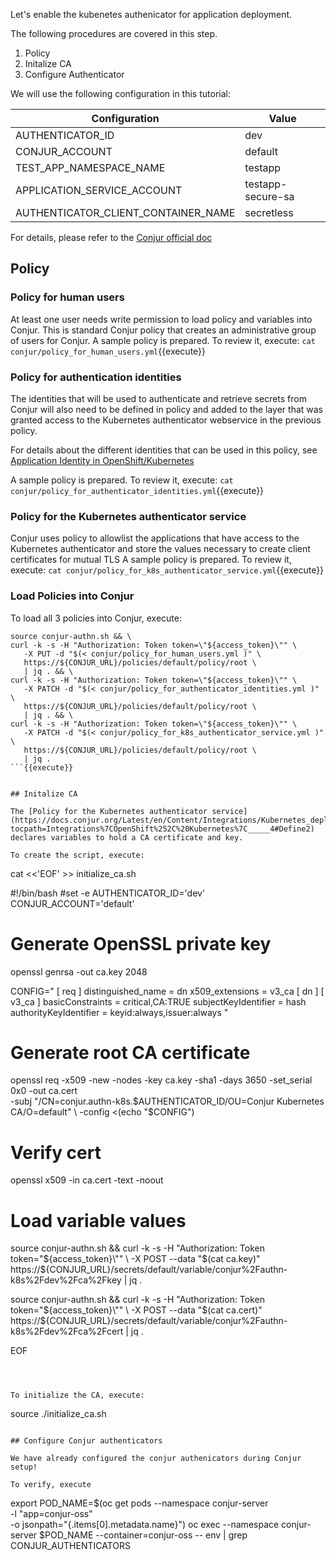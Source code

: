 

Let's enable the kubenetes authenicator for application deployment.

The following procedures are covered in this step.
1. Policy
2. Initalize CA
3. Configure Authenticator

We will use the following configuration in this tutorial:

| Configuration    | Value   |
|------------------|---------|
| AUTHENTICATOR_ID | dev     |
| CONJUR_ACCOUNT   | default |
| TEST_APP_NAMESPACE_NAME | testapp
| APPLICATION_SERVICE_ACCOUNT | testapp-secure-sa |
| AUTHENTICATOR_CLIENT_CONTAINER_NAME | secretless |

For details, please refer to the [Conjur official doc](https://docs.conjur.org/Latest/en/Content/Integrations/Kubernetes_deployApplicationCluster.htm?tocpath=Integrations%7COpenShift%252C%20Kubernetes%7C_____4)

## Policy

### Policy for human users

At least one user needs write permission to load policy and variables into Conjur. This is standard Conjur policy that creates an administrative group of users for Conjur.
A sample policy is prepared.
To review it, execute: `cat conjur/policy_for_human_users.yml`{{execute}}

### Policy for authentication identities

The identities that will be used to authenticate and retrieve secrets from Conjur will also need to be defined in policy and added to the layer that was granted access to the Kubernetes authenticator webservice in the previous policy.

For details about the different identities that can be used in this policy, see [Application Identity in OpenShift/Kubernetes](https://docs.conjur.org/Latest/en/Content/Integrations/Kubernetes_AppIdentity.htm)

A sample policy is prepared.
To review it, execute: `cat conjur/policy_for_authenticator_identities.yml`{{execute}}

### Policy for the Kubernetes authenticator service

Conjur uses policy to allowlist the applications that have access to the Kubernetes authenticator and store the values necessary to create client certificates for mutual TLS
A sample policy is prepared.
To review it, execute: `cat conjur/policy_for_k8s_authenticator_service.yml`{{execute}}


### Load Policies into Conjur

To load all 3 policies into Conjur, execute:

```
source conjur-authn.sh && \
curl -k -s -H "Authorization: Token token=\"${access_token}\"" \
   -X PUT -d "$(< conjur/policy_for_human_users.yml )" \
   https://${CONJUR_URL}/policies/default/policy/root \
   | jq . && \
curl -k -s -H "Authorization: Token token=\"${access_token}\"" \
   -X PATCH -d "$(< conjur/policy_for_authenticator_identities.yml )" \
   https://${CONJUR_URL}/policies/default/policy/root \
   | jq . && \
curl -k -s -H "Authorization: Token token=\"${access_token}\"" \
   -X PATCH -d "$(< conjur/policy_for_k8s_authenticator_service.yml )" \
   https://${CONJUR_URL}/policies/default/policy/root \
   | jq . 
```{{execute}}


## Initalize CA

The [Policy for the Kubernetes authenticator service](https://docs.conjur.org/Latest/en/Content/Integrations/Kubernetes_deployApplicationCluster.htm?tocpath=Integrations%7COpenShift%252C%20Kubernetes%7C_____4#Define2) declares variables to hold a CA certificate and key.

To create the script, execute:

```

cat <<'EOF' >> initialize_ca.sh

#!/bin/bash
#set -e
AUTHENTICATOR_ID='dev'
CONJUR_ACCOUNT='default'

# Generate OpenSSL private key
openssl genrsa -out ca.key 2048

CONFIG="
[ req ]
distinguished_name = dn
x509_extensions = v3_ca
[ dn ]
[ v3_ca ]
basicConstraints = critical,CA:TRUE
subjectKeyIdentifier   = hash
authorityKeyIdentifier = keyid:always,issuer:always
"

# Generate root CA certificate
openssl req -x509 -new -nodes -key ca.key -sha1 -days 3650 -set_serial 0x0 -out ca.cert \
  -subj "/CN=conjur.authn-k8s.$AUTHENTICATOR_ID/OU=Conjur Kubernetes CA/O=default" \
  -config <(echo "$CONFIG")

# Verify cert
openssl x509 -in ca.cert -text -noout

# Load variable values
source conjur-authn.sh && curl -k -s -H "Authorization: Token token=\"${access_token}\"" \
     -X POST --data "$(cat ca.key)" \
     https://${CONJUR_URL}/secrets/default/variable/conjur%2Fauthn-k8s%2Fdev%2Fca%2Fkey | jq .

source conjur-authn.sh && curl -k -s -H "Authorization: Token token=\"${access_token}\"" \
     -X POST --data "$(cat ca.cert)" \
     https://${CONJUR_URL}/secrets/default/variable/conjur%2Fauthn-k8s%2Fdev%2Fca%2Fcert | jq .

EOF
```{{execute}}



To initialize the CA, execute: 
```
source ./initialize_ca.sh
```{{execute}}

## Configure Conjur authenticators

We have already configured the conjur authenicators during Conjur setup!

To verify, execute 
```
export POD_NAME=$(oc get pods --namespace conjur-server \
   -l "app=conjur-oss" \
   -o jsonpath="{.items[0].metadata.name}")
oc exec --namespace conjur-server  $POD_NAME  --container=conjur-oss -- env | grep CONJUR_AUTHENTICATORS
```{{execute}}
